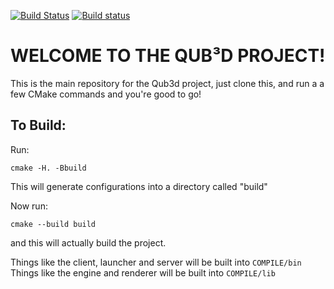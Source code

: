 [![Build Status](https://www.travis-ci.org/qub3d/qub3d.svg)](https://www.travis-ci.org/qub3d/qub3d)
[![Build status](https://ci.appveyor.com/api/projects/status/s5ier6fjuwpv5qor?svg=true)](https://ci.appveyor.com/project/qub3d-bot/qub3d)

# WELCOME TO THE QUB³D PROJECT!

This is the main repository for the Qub3d project, just clone this, and run a a few CMake commands and you're good to go!

## To Build:
Run: 
```
cmake -H. -Bbuild
```
This will generate configurations into a directory called "build"

Now run:
```
cmake --build build
```
and this will actually build the project.

Things like the client, launcher and server will be built into ``COMPILE/bin``
Things like the engine and renderer will be built into ``COMPILE/lib``
